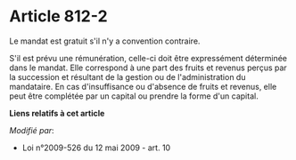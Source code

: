 # Article 812-2

Le mandat est gratuit s'il n'y a convention contraire.

S'il est prévu une rémunération, celle-ci doit être expressément déterminée dans le mandat. Elle correspond à une part des
fruits et revenus perçus par la succession et résultant de la gestion ou de l'administration du mandataire. En cas
d'insuffisance ou d'absence de fruits et revenus, elle peut être complétée par un capital ou prendre la forme d'un capital.

**Liens relatifs à cet article**

_Modifié par_:

  - Loi n°2009-526 du 12 mai 2009 - art. 10
